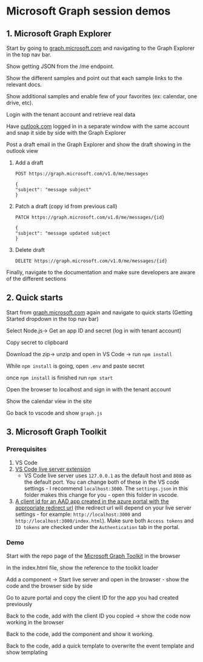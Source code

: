 # Microsoft Graph session demos

## 1. Microsoft Graph Explorer

Start by going to [graph.microsoft.com](https://graph.microsoft.com) and navigating to the Graph Explorer​ in the top nav bar.

Show getting JSON from the /me endpoint​.

Show the different samples and point out that each sample links to the relevant docs​.

Show additional samples and enable few of your favorites (ex: calendar, one drive, etc).​

Login with the tenant account and retrieve real data​

Have [outlook.com](https://outlook.office365.com) logged in in a separate window with the same account and snap it side by side with the Graph Explorer​

Post a draft email in the Graph Explorer and show the draft showing in the outlook view​

1. Add a draft
    ```
    POST https://graph.microsoft.com/v1.0/me/messages

    {
    "subject": "message subject"
    }
    ```

2. Patch a draft (copy id from previous call)
    ```
    PATCH https://graph.microsoft.com/v1.0/me/messages/{id}

    {
    "subject": "message updated subject
    }
    ```

3. Delete draft
    ```
    DELETE https://graph.microsoft.com/v1.0/me/messages/{id}
    ```

Finally, navigate to the documentation and make sure developers are aware of the different sections​

## 2. Quick starts

Start from [graph.microsoft.com](https://graph.microsoft.com) again and navigate to quick starts (Getting Started dropdown in the top nav bar)

Select Node.js-> Get an app ID and secret (log in with tenant account)

Copy secret to clipboard

Download the zip-> unzip and open in VS Code -> run `npm install`

While `npm install` is going, open `.env` and paste secret

once `npm install` is finished run `npm start`

Open the browser to localhost and sign in with the tenant account

Show the calendar view in the site

Go back to vscode and show `graph.js`

## 3. Microsoft Graph Toolkit

### Prerequisites

1. VS Code
2. [VS Code live server extension](https://marketplace.visualstudio.com/items?itemName=ritwickdey.LiveServer)
    - VS Code live server uses `127.0.0.1` as the default host and `8080` as the default port. You can change both of these in the VS code settings - I recommend `localhost:3000`. The `settings.json` in this folder makes this change for you - open this folder in vscode.
3. [A client id for an AAD app created in the azure portal with the appropriate redirect url](https://docs.microsoft.com/en-us/azure/active-directory/develop/scenario-spa-app-registration) (the redirect url will depend on your live server settings - for example: `http://localhost:3000` and `http://localhost:3000/index.html`). Make sure both `Access tokens` and `ID tokens` are checked under the `Authentication` tab in the portal.

### Demo

Start with the repo page of the [Microsoft Graph Toolkit](https://aka.ms/mgt) in the browser

In the index.html file, show the reference to the toolkit loader

Add a <mgt-login> component -> Start live server and open in the browser - show the code and the browser side by side

Go to azure portal and copy the client ID for the app you had created previously

Back to the code, add <msal-provider> with the client ID you copied -> show the code now working in the browser

Back to the code, add the <mgt-agenda> component and show it working.

Back to the code, add a quick template to overwrite the event template and show templating
